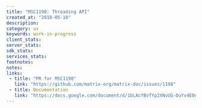 ```yaml
---
title: "MSC1198: Threading API"
created_at: "2018-05-10"
description:
category: ux
keywords: work-in-progress
client_stats:
server_stats:
sdk_stats:
services_stats:
footnotes:
notes:
links:
 - title: "PR for MSC1198"
   link: "https://github.com/matrix-org/matrix-doc/issues/1198"
 - title: Documentation
   link: "https://docs.google.com/document/d/1bLAcYBvTYp2XNvUG-DuYv4E0uWThz_Cr6PHzspq7e60/edit"
---
```


